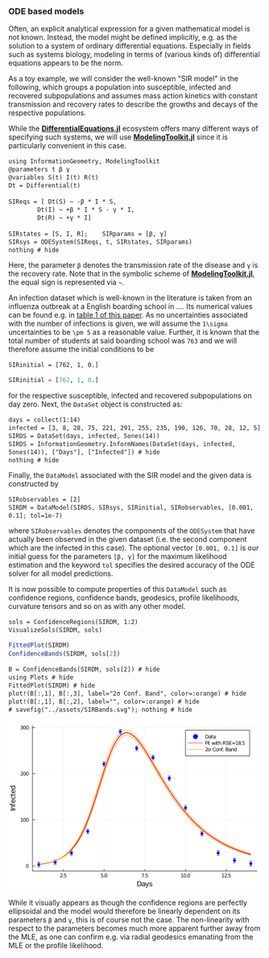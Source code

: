 
### ODE based models

Often, an explicit analytical expression for a given mathematical model is not known. Instead, the model might be defined implicitly, e.g. as the solution to a system of ordinary differential equations. Especially in fields such as systems biology, modeling in terms of (various kinds of) differential equations appears to be the norm.

As a toy example, we will consider the well-known "SIR model" in the following, which groups a population into susceptible, infected and recovered subpopulations and assumes mass action kinetics with constant transmission and recovery rates to describe the growths and decays of the respective populations.

While the [**DifferentialEquations.jl**](https://github.com/SciML/DifferentialEquations.jl) ecosystem offers many different ways of specifying such systems, we will use [**ModelingToolkit.jl**](https://github.com/SciML/ModelingToolkit.jl) since it is particularly convenient in this case.
```@example 2
using InformationGeometry, ModelingToolkit
@parameters t β γ
@variables S(t) I(t) R(t)
Dt = Differential(t)

SIReqs = [ Dt(S) ~ -β * I * S,
        Dt(I) ~ +β * I * S - γ * I,
        Dt(R) ~ +γ * I]

SIRstates = [S, I, R];    SIRparams = [β, γ]
SIRsys = ODESystem(SIReqs, t, SIRstates, SIRparams)
nothing # hide
```
Here, the parameter `β` denotes the transmission rate of the disease and `γ` is the recovery rate. Note that in the symbolic scheme of [**ModelingToolkit.jl**](https://github.com/SciML/ModelingToolkit.jl), the equal sign is represented via `~`.

An infection dataset which is well-known in the literature is taken from an influenza outbreak at a English boarding school in .... Its numerical values can be found e.g. in [table 1 of this paper](https://www.researchgate.net/publication/336701551_On_parameter_estimation_approaches_for_predicting_disease_transmission_through_optimization_deep_learning_and_statistical_inference_methods). As no uncertainties associated with the number of infections is given, we will assume the ``1\sigma`` uncertainties to be ``\pm 5`` as a reasonable value. Further, it is known that the total number of students at said boarding school was ``763`` and we will therefore assume the initial conditions to be
```@setup 2
SIRinitial = [762, 1, 0.]
```
```julia
SIRinitial = [762, 1, 0.]
```
for the respective susceptible, infected and recovered subpopulations on day zero. Next, the `DataSet` object is constructed as:
```@example 2
days = collect(1:14)
infected = [3, 8, 28, 75, 221, 291, 255, 235, 190, 126, 70, 28, 12, 5]
SIRDS = DataSet(days, infected, 5ones(14))
SIRDS = InformationGeometry.InformNames(DataSet(days, infected, 5ones(14)), ["Days"], ["Infected"]) # hide
nothing # hide
```

Finally, the `DataModel` associated with the SIR model and the given data is constructed by
```@example 2
SIRobservables = [2]
SIRDM = DataModel(SIRDS, SIRsys, SIRinitial, SIRobservables, [0.001, 0.1]; tol=1e-7)
```
where `SIRobservables` denotes the components of the `ODESystem` that have actually been observed in the given dataset (i.e. the second component which are the infected in this case). The optional vector `[0.001, 0.1]` is our initial guess for the parameters `[β, γ]` for the maximum likelihood estimation and the keyword `tol` specifies the desired accuracy of the ODE solver for all model predictions.

It is now possible to compute properties of this `DataModel` such as confidence regions, confidence bands, geodesics, profile likelihoods, curvature tensors and so on as with any other model.
```@example 2
sols = ConfidenceRegions(SIRDM, 1:2)
VisualizeSols(SIRDM, sols)
```
```julia
FittedPlot(SIRDM)
ConfidenceBands(SIRDM, sols[2])
```
```@setup 2
B = ConfidenceBands(SIRDM, sols[2]) # hide
using Plots # hide
FittedPlot(SIRDM) # hide
plot!(B[:,1], B[:,3], label="2σ Conf. Band", color=:orange) # hide
plot!(B[:,1], B[:,2], label="", color=:orange) # hide
# savefig("../assets/SIRBands.svg"); nothing # hide
```
![](https://raw.githubusercontent.com/RafaelArutjunjan/InformationGeometry.jl/master/docs/assets/SIRBands.svg)

While it visually appears as though the confidence regions are perfectly ellipsoidal and the model would therefore be linearly dependent on its parameters `β` and `γ`, this is of course not the case. The non-linearity with respect to the parameters becomes much more apparent further away from the MLE, as one can confirm e.g. via radial geodesics emanating from the MLE or the profile likelihood.
